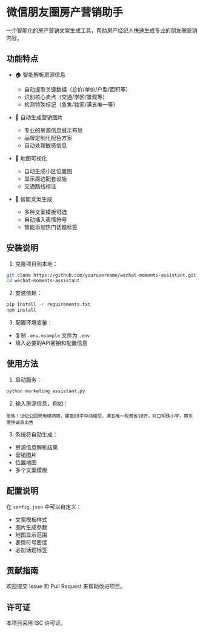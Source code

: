 # 微信朋友圈房产营销助手

一个智能化的房产营销文案生成工具，帮助房产经纪人快速生成专业的朋友圈营销内容。

## 功能特点

- 🏠 智能解析房源信息
  - 自动提取关键数据（总价/单价/户型/面积等）
  - 识别核心卖点（交通/学区/景观等）
  - 检测特殊标记（急售/独家/满五唯一等）

- 🎨 自动生成营销图片
  - 专业的房源信息展示布局
  - 品牌定制化配色方案
  - 自动处理敏感信息

- 📍 地图可视化
  - 自动生成小区位置图
  - 显示周边配套设施
  - 交通路线标注

- 📝 智能文案生成
  - 多种文案模板可选
  - 自动插入表情符号
  - 智能添加热门话题标签

## 安装说明

1. 克隆项目到本地：
```bash
git clone https://github.com/yourusername/wechat-moments-assistant.git
cd wechat-moments-assistant
```

2. 安装依赖：
```bash
pip install -r requirements.txt
npm install
```

3. 配置环境变量：
- 复制 `.env.example` 文件为 `.env`
- 填入必要的API密钥和配置信息

## 使用方法

1. 启动服务：
```bash
python marketing_assistant.py
```

2. 输入房源信息，例如：
```
急售！世纪公园旁电梯两房，建面89平中间楼层，满五唯一税费省10万，对口明珠小学，房东置换诚意出售
```

3. 系统将自动生成：
- 房源信息解析结果
- 营销图片
- 位置地图
- 多个文案模板

## 配置说明

在 `config.json` 中可以自定义：
- 文案模板样式
- 图片生成参数
- 地图显示范围
- 表情符号密度
- 必加话题标签

## 贡献指南

欢迎提交 Issue 和 Pull Request 来帮助改进项目。

## 许可证

本项目采用 ISC 许可证。